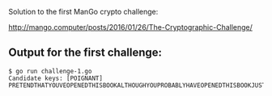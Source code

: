 Solution to the first ManGo crypto challenge:

http://mango.computer/posts/2016/01/26/The-Cryptographic-Challenge/

## Output for the first challenge:

    $ go run challenge-1.go
    Candidate keys: [POIGNANT]
    PRETENDTHATYOUVEOPENEDTHISBOOKALTHOUGHYOUPROBABLYHAVEOPENEDTHISBOOKJUSTTOFINDAHUGEONIONRIGHTINTHEMIDDLECREASEOFTHEBOOKTHEMANUFACTUREROFTHEBOOKHASINCLUDEDTHEONIONATMYREQUESTSOYOURELIKEWOWTHISBOOKCOMESWITHANONIONEVENIFYOUDONTPARTICULARLYLIKEONIONSIMSUREYOUCANAPPRECIATETHELOGISTICSOFSHIPPINGANYSORTOFPRODUCEDISCREETLYINSIDEOFANALLEGEDPROGRAMMINGMANUAL
